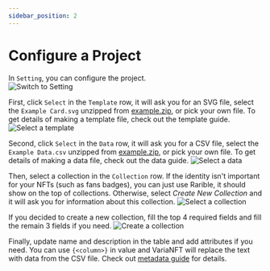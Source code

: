 ```yaml
---
sidebar_position: 2
---
```


# Configure a Project

In `Setting`, you can configure the project.  
![Switch to Setting](/img/getting-started/switch-setting.png)

First, click `Select` in the `Template` row, it will ask you for an SVG file, select the `Example Card.svg` unzipped from <a href="https://docs.varianft.studio/file/example.zip" download>example.zip</a>, or pick your own file. To get details of making a template file, check out the template guide.
![Select a template](/img/getting-started/select-template.gif)

Second, click `Select` in the `Data` row, it will ask you for a CSV file, select the `Example Data.csv` unzipped from <a href="https://docs.varianft.studio/file/example.zip" download>example.zip</a>, or pick your own file. To get details of making a data file, check out the data guide.
![Select a data](/img/getting-started/select-data.gif)

Then, select a collection in the `Collection` row. If the identity isn't important for your NFTs (such as fans badges), you can just use Rarible, it should show on the top of collections. Otherwise, select _Create New Collection_ and it will ask you for information about this collection.
![Select a collection](/img/getting-started/select-collection.png)

If you decided to create a new collection, fill the top 4 required fields and fill the remain 3 fields if you need.
![Create a collection](/img/getting-started/create-collection.png)

Finally, update name and description in the table and add attributes if you need. You can use `{<column>}` in value and VariaNFT will replace the text with data from the CSV file. Check out [metadata guide](/docs/metadata-guide) for details.